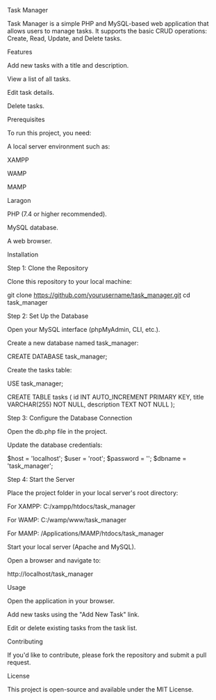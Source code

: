 Task Manager

Task Manager is a simple PHP and MySQL-based web application that allows users to manage tasks. It supports the basic CRUD operations: Create, Read, Update, and Delete tasks.

Features

Add new tasks with a title and description.

View a list of all tasks.

Edit task details.

Delete tasks.

Prerequisites

To run this project, you need:

A local server environment such as:

XAMPP

WAMP

MAMP

Laragon

PHP (7.4 or higher recommended).

MySQL database.

A web browser.

Installation

Step 1: Clone the Repository

Clone this repository to your local machine:

git clone https://github.com/yourusername/task_manager.git
cd task_manager

Step 2: Set Up the Database

Open your MySQL interface (phpMyAdmin, CLI, etc.).

Create a new database named task_manager:

CREATE DATABASE task_manager;

Create the tasks table:

USE task_manager;

CREATE TABLE tasks (
    id INT AUTO_INCREMENT PRIMARY KEY,
    title VARCHAR(255) NOT NULL,
    description TEXT NOT NULL
);

Step 3: Configure the Database Connection

Open the db.php file in the project.

Update the database credentials:

$host = 'localhost';
$user = 'root';
$password = '';
$dbname = 'task_manager';

Step 4: Start the Server

Place the project folder in your local server's root directory:

For XAMPP: C:/xampp/htdocs/task_manager

For WAMP: C:/wamp/www/task_manager

For MAMP: /Applications/MAMP/htdocs/task_manager

Start your local server (Apache and MySQL).

Open a browser and navigate to:

http://localhost/task_manager

Usage

Open the application in your browser.

Add new tasks using the "Add New Task" link.

Edit or delete existing tasks from the task list.

Contributing

If you'd like to contribute, please fork the repository and submit a pull request.

License

This project is open-source and available under the MIT License.
